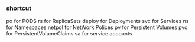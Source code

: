 ### shortcut 

po for PODS 
rs for ReplicaSets 
deploy for Deployments 
svc for Services 
ns for Namespaces 
netpol for NetWork Polices 
pv for Persistent Volumes 
pvc for PersistentVolumeClaims
sa for service accounts 
